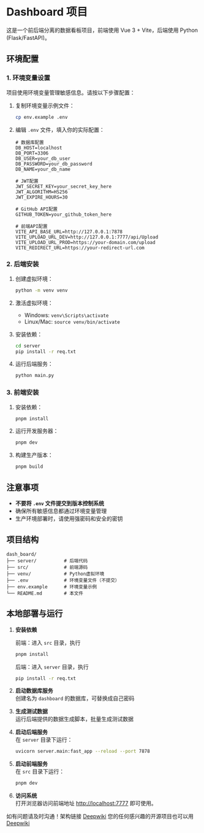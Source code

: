 # Dashboard 项目

这是一个前后端分离的数据看板项目，前端使用 Vue 3 + Vite，后端使用 Python (Flask/FastAPI)。

## 环境配置

### 1. 环境变量设置

项目使用环境变量管理敏感信息。请按以下步骤配置：

1. 复制环境变量示例文件：
   ```bash
   cp env.example .env
   ```

2. 编辑 `.env` 文件，填入你的实际配置：
   ```
   # 数据库配置
   DB_HOST=localhost
   DB_PORT=3306
   DB_USER=your_db_user
   DB_PASSWORD=your_db_password
   DB_NAME=your_db_name

   # JWT配置
   JWT_SECRET_KEY=your_secret_key_here
   JWT_ALGORITHM=HS256
   JWT_EXPIRE_HOURS=30

   # GitHub API配置
   GITHUB_TOKEN=your_github_token_here

   # 前端API配置
   VITE_API_BASE_URL=http://127.0.0.1:7878
   VITE_UPLOAD_URL_DEV=http://127.0.0.1:7777/api/Upload
   VITE_UPLOAD_URL_PROD=https://your-domain.com/upload
   VITE_REDIRECT_URL=https://your-redirect-url.com
   ```

### 2. 后端安装

1. 创建虚拟环境：
   ```bash
   python -m venv venv
   ```

2. 激活虚拟环境：
   - Windows: `venv\Scripts\activate`
   - Linux/Mac: `source venv/bin/activate`

3. 安装依赖：
   ```bash
   cd server
   pip install -r req.txt
   ```

4. 运行后端服务：
   ```bash
   python main.py
   ```

### 3. 前端安装

1. 安装依赖：
   ```bash
   pnpm install
   ```

2. 运行开发服务器：
   ```bash
   pnpm dev
   ```

3. 构建生产版本：
   ```bash
   pnpm build
   ```

## 注意事项

- **不要将 `.env` 文件提交到版本控制系统**
- 确保所有敏感信息都通过环境变量管理
- 生产环境部署时，请使用强密码和安全的密钥

## 项目结构

```
dash_board/
├── server/          # 后端代码
├── src/             # 前端源码
├── venv/            # Python虚拟环境
├── .env             # 环境变量文件（不提交）
├── env.example      # 环境变量示例
└── README.md        # 本文件
```

## 本地部署与运行

1. **安装依赖**

   前端：进入 `src` 目录，执行  
     ```sh
     pnpm install
     ```
   后端：进入 `server` 目录，执行  
     ```sh
     pip install -r req.txt
     ```

3. **启动数据库服务**  
   创建名为 `dashboard` 的数据库，可替换成自己密码
4. **生成测试数据**  
   运行后端提供的数据生成脚本，批量生成测试数据
5. **启动后端服务**  
   在 `server` 目录下运行：
   ```sh
   uvicorn server.main:fast_app --reload --port 7878
   ```

6. **启动前端服务**  
   在 `src` 目录下运行：
   ```sh
   pnpm dev

7. **访问系统**  
   打开浏览器访问前端地址 [http://localhost:7777](http://localhost:7777) 即可使用。


如有问题请及时沟通！架构链接
[Deepwiki](https://deepwiki.com/Jpl-hub/diggboard) 您的任何感兴趣的开源项目也可以用[Deepwiki](https://deepwiki.com) 

